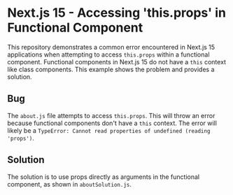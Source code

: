 # Next.js 15 - Accessing 'this.props' in Functional Component

This repository demonstrates a common error encountered in Next.js 15 applications when attempting to access `this.props` within a functional component. Functional components in Next.js 15 do not have a `this` context like class components.  This example shows the problem and provides a solution.

## Bug

The `about.js` file attempts to access `this.props`. This will throw an error because functional components don't have a `this` context.  The error will likely be a `TypeError: Cannot read properties of undefined (reading 'props')`.

## Solution

The solution is to use props directly as arguments in the functional component, as shown in `aboutSolution.js`.
